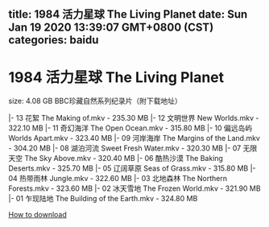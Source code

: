 
title: 1984 活力星球 The Living Planet
date: Sun Jan 19 2020 13:39:07 GMT+0800 (CST)    
categories: baidu
---

# 1984 活力星球 The Living Planet
size: 4.08 GB
 BBC珍藏自然系列纪录片（附下载地址）
 
|- 13 花絮 The Making of.mkv - 235.30 MB
|- 12 文明世界 New Worlds.mkv - 322.10 MB
|- 11 奇幻海洋 The Open Ocean.mkv - 315.80 MB
|- 10 偏远岛屿 Worlds Apart.mkv - 323.40 MB
|- 09 河岸海岸 The Margins of the Land.mkv - 304.20 MB
|- 08 湖泊河流 Sweet Fresh Water.mkv - 320.30 MB
|- 07 无限天空 The Sky Above.mkv - 320.40 MB
|- 06 酷热沙漠 The Baking Deserts.mkv - 325.70 MB
|- 05 辽阔草原 Seas of Grass.mkv - 315.80 MB
|- 04 热带雨林 Jungle.mkv - 322.60 MB
|- 03 北地森林 The Northern Forests.mkv - 323.60 MB
|- 02 冰天雪地 The Frozen World.mkv - 321.90 MB
|- 01 乍现陆地 The Building of the Earth.mkv - 324.80 MB

[How to download](https://bpcam.bemobtrk.com/go/2ceec3aa-1ca2-46d6-b9ff-aaa5c184517c?jno=1843)